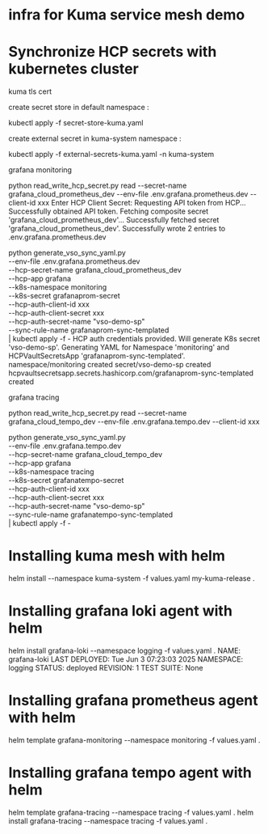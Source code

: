 # infra for Kuma service mesh demo

# Synchronize HCP secrets with kubernetes cluster

kuma tls cert

create secret store in default namespace :

kubectl apply -f secret-store-kuma.yaml

create external secret in kuma-system namespace :

kubectl apply -f external-secrets-kuma.yaml -n kuma-system

grafana monitoring

python read_write_hcp_secret.py read --secret-name grafana_cloud_prometheus_dev --env-file .env.grafana.prometheus.dev --client-id xxx
Enter HCP Client Secret: 
Requesting API token from HCP...
Successfully obtained API token.
Fetching composite secret 'grafana_cloud_prometheus_dev'...
Successfully fetched secret 'grafana_cloud_prometheus_dev'.
Successfully wrote 2 entries to .env.grafana.prometheus.dev

python generate_vso_sync_yaml.py \
    --env-file .env.grafana.prometheus.dev \
    --hcp-secret-name grafana_cloud_prometheus_dev \
    --hcp-app grafana \
    --k8s-namespace monitoring \
    --k8s-secret grafanaprom-secret \
    --hcp-auth-client-id xxx \
    --hcp-auth-client-secret xxx \
    --hcp-auth-secret-name "vso-demo-sp" \
    --sync-rule-name grafanaprom-sync-templated \
    | kubectl apply -f -
HCP auth credentials provided. Will generate K8s secret 'vso-demo-sp'.
Generating YAML for Namespace 'monitoring' and HCPVaultSecretsApp 'grafanaprom-sync-templated'.
namespace/monitoring created
secret/vso-demo-sp created
hcpvaultsecretsapp.secrets.hashicorp.com/grafanaprom-sync-templated created

grafana tracing

python read_write_hcp_secret.py read --secret-name grafana_cloud_tempo_dev --env-file .env.grafana.tempo.dev --client-id xxx

python generate_vso_sync_yaml.py \
    --env-file .env.grafana.tempo.dev \
    --hcp-secret-name grafana_cloud_tempo_dev \
    --hcp-app grafana \
    --k8s-namespace tracing \
    --k8s-secret grafanatempo-secret \
    --hcp-auth-client-id xxx \
    --hcp-auth-client-secret xxx \
    --hcp-auth-secret-name "vso-demo-sp" \
    --sync-rule-name grafanatempo-sync-templated \
    | kubectl apply -f -

# Installing kuma mesh with helm

helm install --namespace kuma-system -f values.yaml my-kuma-release .

# Installing grafana loki agent with helm

helm install grafana-loki --namespace logging -f values.yaml .
NAME: grafana-loki
LAST DEPLOYED: Tue Jun  3 07:23:03 2025
NAMESPACE: logging
STATUS: deployed
REVISION: 1
TEST SUITE: None

# Installing grafana prometheus agent with helm

helm template grafana-monitoring --namespace monitoring -f values.yaml .

# Installing grafana tempo agent with helm

helm template grafana-tracing --namespace tracing -f values.yaml .
helm install grafana-tracing --namespace tracing -f values.yaml .